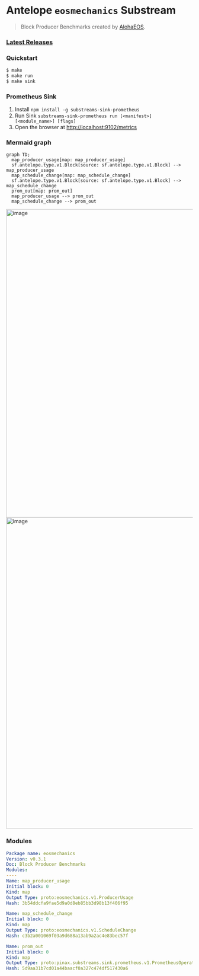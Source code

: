 # Antelope `eosmechanics` Substream

> Block Producer Benchmarks created by [AlohaEOS](https://www.alohaeos.com/tools/benchmarks).

### [Latest Releases](https://github.com/pinax-network/substreams/releases)

### Quickstart

```bash
$ make
$ make run
$ make sink
```

### **Prometheus** Sink

1. Install `npm install -g substreams-sink-prometheus`
2. Run Sink `substreams-sink-prometheus run [<manifest>] [<module_name>] [flags]`
3. Open the browser at [http://localhost:9102/metrics](http://localhost:9102/metrics)

### Mermaid graph

```mermaid
graph TD;
  map_producer_usage[map: map_producer_usage]
  sf.antelope.type.v1.Block[source: sf.antelope.type.v1.Block] --> map_producer_usage
  map_schedule_change[map: map_schedule_change]
  sf.antelope.type.v1.Block[source: sf.antelope.type.v1.Block] --> map_schedule_change
  prom_out[map: prom_out]
  map_producer_usage --> prom_out
  map_schedule_change --> prom_out
```

<img width="832" alt="image" src="https://user-images.githubusercontent.com/550895/216176638-cea94a43-f95e-4eb6-ae00-527a2cb02ab7.png">

<img width="841" alt="image" src="https://user-images.githubusercontent.com/550895/216177257-6dab708d-870f-4296-9d72-456e6b2f2b77.png">

### Modules

```yaml
Package name: eosmechanics
Version: v0.3.1
Doc: Block Producer Benchmarks
Modules:
----
Name: map_producer_usage
Initial block: 0
Kind: map
Output Type: proto:eosmechanics.v1.ProducerUsage
Hash: 3b54ddcfa9fae5d9a0d8eb85bb3d98b13f406f95

Name: map_schedule_change
Initial block: 0
Kind: map
Output Type: proto:eosmechanics.v1.ScheduleChange
Hash: c3b2a001069f03a9d688a13ab9a2ac4e83bec57f

Name: prom_out
Initial block: 0
Kind: map
Output Type: proto:pinax.substreams.sink.prometheus.v1.PrometheusOperations
Hash: 5d9aa31b7cd01a44baacf0a327c474df517430a6
```